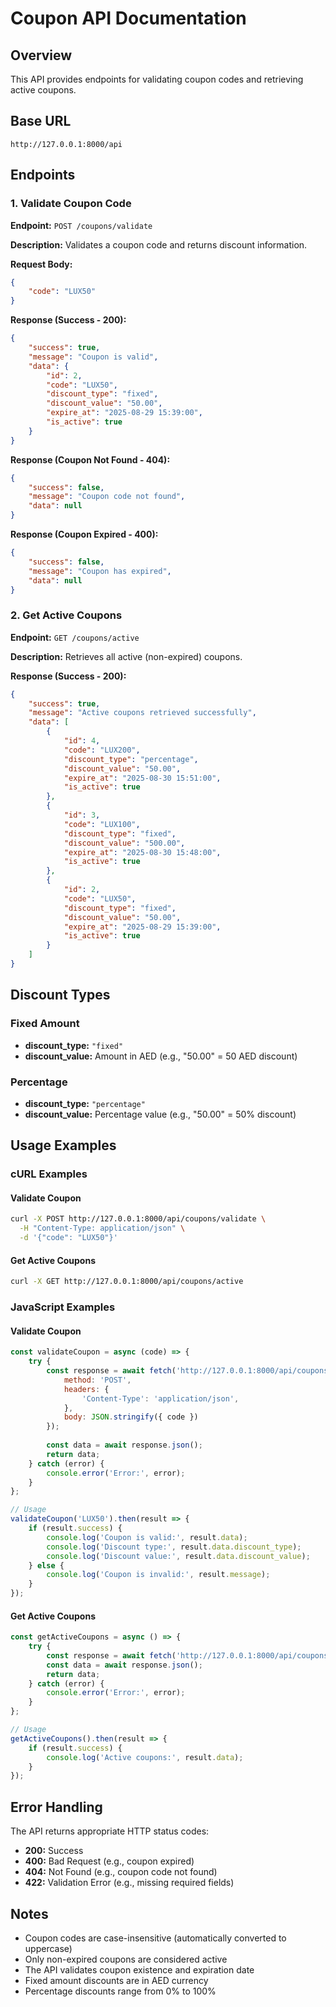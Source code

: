 # Coupon API Documentation

## Overview
This API provides endpoints for validating coupon codes and retrieving active coupons.

## Base URL
```
http://127.0.0.1:8000/api
```

## Endpoints

### 1. Validate Coupon Code

**Endpoint:** `POST /coupons/validate`

**Description:** Validates a coupon code and returns discount information.

**Request Body:**
```json
{
    "code": "LUX50"
}
```

**Response (Success - 200):**
```json
{
    "success": true,
    "message": "Coupon is valid",
    "data": {
        "id": 2,
        "code": "LUX50",
        "discount_type": "fixed",
        "discount_value": "50.00",
        "expire_at": "2025-08-29 15:39:00",
        "is_active": true
    }
}
```

**Response (Coupon Not Found - 404):**
```json
{
    "success": false,
    "message": "Coupon code not found",
    "data": null
}
```

**Response (Coupon Expired - 400):**
```json
{
    "success": false,
    "message": "Coupon has expired",
    "data": null
}
```

### 2. Get Active Coupons

**Endpoint:** `GET /coupons/active`

**Description:** Retrieves all active (non-expired) coupons.

**Response (Success - 200):**
```json
{
    "success": true,
    "message": "Active coupons retrieved successfully",
    "data": [
        {
            "id": 4,
            "code": "LUX200",
            "discount_type": "percentage",
            "discount_value": "50.00",
            "expire_at": "2025-08-30 15:51:00",
            "is_active": true
        },
        {
            "id": 3,
            "code": "LUX100",
            "discount_type": "fixed",
            "discount_value": "500.00",
            "expire_at": "2025-08-30 15:48:00",
            "is_active": true
        },
        {
            "id": 2,
            "code": "LUX50",
            "discount_type": "fixed",
            "discount_value": "50.00",
            "expire_at": "2025-08-29 15:39:00",
            "is_active": true
        }
    ]
}
```

## Discount Types

### Fixed Amount
- **discount_type:** `"fixed"`
- **discount_value:** Amount in AED (e.g., "50.00" = 50 AED discount)

### Percentage
- **discount_type:** `"percentage"`
- **discount_value:** Percentage value (e.g., "50.00" = 50% discount)

## Usage Examples

### cURL Examples

#### Validate Coupon
```bash
curl -X POST http://127.0.0.1:8000/api/coupons/validate \
  -H "Content-Type: application/json" \
  -d '{"code": "LUX50"}'
```

#### Get Active Coupons
```bash
curl -X GET http://127.0.0.1:8000/api/coupons/active
```

### JavaScript Examples

#### Validate Coupon
```javascript
const validateCoupon = async (code) => {
    try {
        const response = await fetch('http://127.0.0.1:8000/api/coupons/validate', {
            method: 'POST',
            headers: {
                'Content-Type': 'application/json',
            },
            body: JSON.stringify({ code })
        });
        
        const data = await response.json();
        return data;
    } catch (error) {
        console.error('Error:', error);
    }
};

// Usage
validateCoupon('LUX50').then(result => {
    if (result.success) {
        console.log('Coupon is valid:', result.data);
        console.log('Discount type:', result.data.discount_type);
        console.log('Discount value:', result.data.discount_value);
    } else {
        console.log('Coupon is invalid:', result.message);
    }
});
```

#### Get Active Coupons
```javascript
const getActiveCoupons = async () => {
    try {
        const response = await fetch('http://127.0.0.1:8000/api/coupons/active');
        const data = await response.json();
        return data;
    } catch (error) {
        console.error('Error:', error);
    }
};

// Usage
getActiveCoupons().then(result => {
    if (result.success) {
        console.log('Active coupons:', result.data);
    }
});
```

## Error Handling

The API returns appropriate HTTP status codes:

- **200:** Success
- **400:** Bad Request (e.g., coupon expired)
- **404:** Not Found (e.g., coupon code not found)
- **422:** Validation Error (e.g., missing required fields)

## Notes

- Coupon codes are case-insensitive (automatically converted to uppercase)
- Only non-expired coupons are considered active
- The API validates coupon existence and expiration date
- Fixed amount discounts are in AED currency
- Percentage discounts range from 0% to 100%
